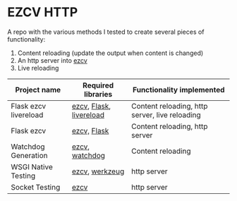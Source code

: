 # EZCV HTTP
A repo with the various methods I tested to create several pieces of functionality:

1. Content reloading (update the output when content is changed)
2. An http server into [ezcv](https://github.com/Descent098/ezcv)
3. Live reloading



| Project name          | Required libraries                                           | Functionality implemented                      |
| --------------------- | ------------------------------------------------------------ | ---------------------------------------------- |
| Flask ezcv livereload | [ezcv](https://github.com/Descent098/ezcv), [Flask](https://flask.palletsprojects.com/en/2.1.x/), [livereload](https://github.com/lepture/python-livereload) | Content reloading, http server, live reloading |
| Flask ezcv            | [ezcv,](https://github.com/Descent098/ezcv) [Flask](https://flask.palletsprojects.com/en/2.1.x/) | Content reloading, http server                 |
| Watchdog Generation   | [ezcv](https://github.com/Descent098/ezcv), [watchdog](https://github.com/gorakhargosh/watchdog/) | Content reloading                              |
| WSGI Native Testing   | [ezcv](https://github.com/Descent098/ezcv), [werkzeug](https://werkzeug.palletsprojects.com/en/2.1.x/) | http server                                    |
| Socket Testing        | [ezcv](https://github.com/Descent098/ezcv)                   | http server                                    |


